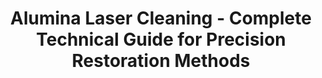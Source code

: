 ---
title: Alumina Laser Cleaning - Complete Technical Guide for Precision Restoration Methods
meta_tags:
- name: description
  content: Comprehensive alumina laser cleaning guide using optimal 1064nm wavelength technology. Professional restoration methods for ceramic preservation, industrial applications, and precision surface treatment.
- name: keywords
  content: alumina, alumina ceramic, laser ablation, laser cleaning, non-contact cleaning, precision laser processing, surface contamination removal, industrial laser applications, ceramic restoration, precision cleaning, heritage preservation, pulsed laser cleaning, ceramic fabrication, oxide cleaning, restoration applications, conservation applications, 1064nm laser
- name: author
  content: Alessandro Moretti
- name: category
  content: ceramic
- name: robots
  content: index, follow, max-snippet:-1, max-image-preview:large
- name: googlebot
  content: index, follow, max-snippet:-1, max-image-preview:large
- name: viewport
  content: width=device-width, initial-scale=1.0
- name: format-detection
  content: telephone=no
- name: theme-color
  content: '#2563eb'
- name: color-scheme
  content: light dark
- name: material:category
  content: ceramic
- name: laser:wavelength
  content: 1064nm
- name: application-name
  content: Z-Beam Laser Processing Guide
- name: msapplication-TileColor
  content: '#2563eb'
- name: msapplication-config
  content: /browserconfig.xml
opengraph:
- property: og:title
  content: Alumina Laser Cleaning - Complete Technical Guide
- property: og:description
  content: Comprehensive alumina laser cleaning guide using optimal 1064nm wavelength technology. Professional restoration methods for ceramic preservation and industrial applications.
- property: og:type
  content: article
- property: og:image
  content: /images/alumina-laser-cleaning-hero.jpg
- property: og:image:alt
  content: Alumina laser cleaning process showing precision ceramic restoration and surface treatment
- property: og:image:width
  content: '1200'
- property: og:image:height
  content: '630'
- property: og:url
  content: https://z-beam.com/alumina-laser-cleaning
- property: og:site_name
  content: Z-Beam Laser Processing Guide
- property: og:locale
  content: en_US
- property: article:author
  content: Alessandro Moretti
- property: article:section
  content: Alumina Processing
- property: article:tag
  content: Alumina laser cleaning
twitter:
- name: twitter:card
  content: summary_large_image
- name: twitter:title
  content: Alumina Laser Cleaning - Precision Restoration Guide
- name: twitter:description
  content: Professional alumina laser cleaning using optimal 1064nm wavelength technology. Complete guide for ceramic restoration, heritage conservation, and precision surface treatment.
- name: twitter:image
  content: /images/alumina-laser-cleaning-hero.jpg
- name: twitter:image:alt
  content: Alumina ceramic laser cleaning technical guide
- name: twitter:site
  content: '@ZBeamTech'
- name: twitter:creator
  content: '@ZBeamTech'
canonical: https://z-beam.com/alumina-laser-cleaning
alternate:
- hreflang: en
  href: https://z-beam.com/alumina-laser-cleaning
---